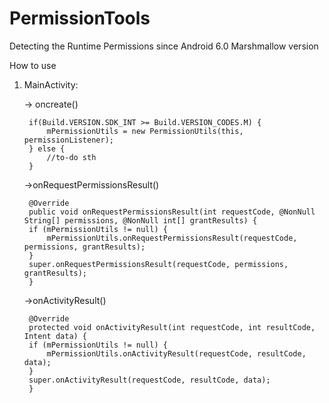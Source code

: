 # PermissionTools
Detecting the Runtime Permissions since Android 6.0 Marshmallow version


How to use

1. MainActivity: 

	-> oncreate()

        if(Build.VERSION.SDK_INT >= Build.VERSION_CODES.M) {
            mPermissionUtils = new PermissionUtils(this, permissionListener);
        } else {
            //to-do sth
        }



	->onRequestPermissionsResult()
    
        @Override
        public void onRequestPermissionsResult(int requestCode, @NonNull String[] permissions, @NonNull int[] grantResults) {
        if (mPermissionUtils != null) {
            mPermissionUtils.onRequestPermissionsResult(requestCode, permissions, grantResults);
        }
        super.onRequestPermissionsResult(requestCode, permissions, grantResults);
        }



	->onActivityResult()


        @Override
        protected void onActivityResult(int requestCode, int resultCode, Intent data) {
        if (mPermissionUtils != null) {
            mPermissionUtils.onActivityResult(requestCode, resultCode, data);
        }
        super.onActivityResult(requestCode, resultCode, data);
        }